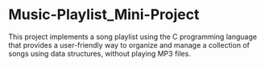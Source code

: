 # Music-Playlist_Mini-Project
This project implements a song playlist using the C programming language that provides a user-friendly way to organize and manage a collection of songs using data structures, without playing MP3 files. 
